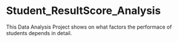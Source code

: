 # Student_ResultScore_Analysis
This Data Analysis Project shows on what factors the performace of students depends in detail.

